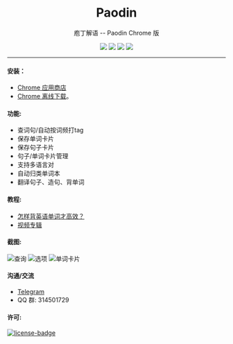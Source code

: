 <p align="center"></p>
<h1 align="center">Paodin</h1>
<p align="center">庖丁解语 -- Paodin Chrome 版</p>
<p align="center">
   <a href="https://github.com/solobat/paodin/releases"><img src="https://img.shields.io/badge/lastest_version-3.0.0-blue.svg"></a>
   <a target="_blank" href="https://chrome.google.com/webstore/detail/oegblnjiajbfeegijlnblepdodmnddbk"><img src="https://img.shields.io/badge/download-_chrome_webstore-brightgreen.svg"></a>
   <a href="http://static.oksteward.com/paodin-3.0.0.crx"><img src="https://img.shields.io/badge/download-_crx-brightgreen.svg"></a>
   <a target="_blank" href="https://addons.mozilla.org/firefox/addon/%E5%8D%95%E8%AF%8D%E5%B0%8F%E5%8D%A1%E7%89%87-%E6%9F%A5%E8%AF%8D-%E6%94%B6%E9%9B%86-%E8%83%8C%E5%8D%95%E8%AF%8D/"><img src="https://img.shields.io/badge/download-_firefox_addon-DD512A.svg"></a>
</p>


***

#### 安装：
- [Chrome 应用商店](https://chrome.google.com/webstore/detail/oegblnjiajbfeegijlnblepdodmnddbk)
- [Chrome 离线下载](http://static.oksteward.com/paodin-3.0.0.crx)。

#### 功能:
+ 查词句/自动按词频打tag
+ 保存单词卡片
+ 保存句子卡片
+ 句子/单词卡片管理
+ 支持多语言对
+ 自动归类单词本
+ 翻译句子、造句、背单词


#### 教程:
+ [怎样背英语单词才高效？](https://www.zhihu.com/question/19580414/answer/265649640)
+ [视频专辑](http://v.youku.com/v_show/id_XMzE4MzczNzYyNA==.html?spm=a2hzp.8253876.0.0&f=51352320)


#### 截图:
![查询](http://owsjc7iz3.bkt.clouddn.com/command.png)
![选项](http://owsjc7iz3.bkt.clouddn.com/options.png)
![单词卡片](http://owsjc7iz3.bkt.clouddn.com/iframe.png)

#### 沟通/交流
+ [Telegram](https://t.me/okwordcard)
+ QQ 群: 314501729

#### 许可:
[![license-badge]][license-link]

<!-- Link -->
[version-badge]:    https://img.shields.io/badge/lastest_version-3.0.0-blue.svg
[version-link]:     https://github.com/solobat/paodin
[chrome-badge]:     https://img.shields.io/badge/download-_chrome_webstore-brightgreen.svg
[chrome-link]:      https://chrome.google.com/webstore/detail/oegblnjiajbfeegijlnblepdodmnddbk
[offline-badge]:    https://img.shields.io/badge/download-_crx-brightgreen.svg
[offline-link]:     http://owsjc7iz3.bkt.clouddn.com/paodin-3.0.0.crx
[license-badge]:    https://img.shields.io/github/license/mashape/apistatus.svg
[license-link]:     https://opensource.org/licenses/MIT
